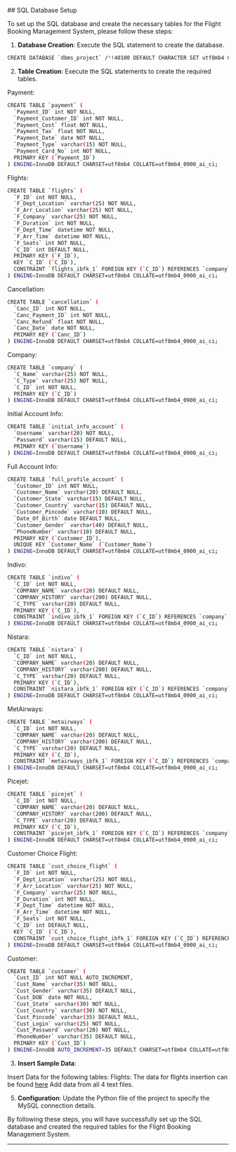 <p align="justify">
## SQL Database Setup
  
To set up the SQL database and create the necessary tables for the Flight Booking Management System, please follow these steps:

1. **Database Creation**: Execute the SQL statement to create the database.

```bash
CREATE DATABASE `dbms_project` /*!40100 DEFAULT CHARACTER SET utf8mb4 COLLATE utf8mb4_0900_ai_ci */ /*!80016 DEFAULT ENCRYPTION='N' */;
```

2. **Table Creation**: Execute the SQL statements to create the required tables.

Payment:
```bash
CREATE TABLE `payment` (
  `Payment_ID` int NOT NULL,
  `Payment_Customer_ID` int NOT NULL,
  `Payment_Cost` float NOT NULL,
  `Payment_Tax` float NOT NULL,
  `Payment_Date` date NOT NULL,
  `Payment_Type` varchar(15) NOT NULL,
  `Payment_Card_No` int NOT NULL,
  PRIMARY KEY (`Payment_ID`)
) ENGINE=InnoDB DEFAULT CHARSET=utf8mb4 COLLATE=utf8mb4_0900_ai_ci;

```
Flights:
```bash
CREATE TABLE `flights` (
  `F_ID` int NOT NULL,
  `F_Dept_Location` varchar(25) NOT NULL,
  `F_Arr_Location` varchar(25) NOT NULL,
  `F_Company` varchar(25) NOT NULL,
  `F_Duration` int NOT NULL,
  `F_Dept_Time` datetime NOT NULL,
  `F_Arr_Time` datetime NOT NULL,
  `F_Seats` int NOT NULL,
  `C_ID` int DEFAULT NULL,
  PRIMARY KEY (`F_ID`),
  KEY `C_ID` (`C_ID`),
  CONSTRAINT `flights_ibfk_1` FOREIGN KEY (`C_ID`) REFERENCES `company` (`C_ID`)
) ENGINE=InnoDB DEFAULT CHARSET=utf8mb4 COLLATE=utf8mb4_0900_ai_ci;

```
Cancellation:
```bash
CREATE TABLE `cancellation` (
  `Canc_ID` int NOT NULL,
  `Canc_Payment_ID` int NOT NULL,
  `Canc_Refund` float NOT NULL,
  `Canc_Date` date NOT NULL,
  PRIMARY KEY (`Canc_ID`)
) ENGINE=InnoDB DEFAULT CHARSET=utf8mb4 COLLATE=utf8mb4_0900_ai_ci;

```
Company:
```bash
CREATE TABLE `company` (
  `C_Name` varchar(25) NOT NULL,
  `C_Type` varchar(25) NOT NULL,
  `C_ID` int NOT NULL,
  PRIMARY KEY (`C_ID`)
) ENGINE=InnoDB DEFAULT CHARSET=utf8mb4 COLLATE=utf8mb4_0900_ai_ci;

```
Initial Account Info:
```bash
CREATE TABLE `initial_info_account` (
  `Username` varchar(20) NOT NULL,
  `Password` varchar(15) DEFAULT NULL,
  PRIMARY KEY (`Username`)
) ENGINE=InnoDB DEFAULT CHARSET=utf8mb4 COLLATE=utf8mb4_0900_ai_ci;

```
Full Account Info:
```bash
CREATE TABLE `full_profile_account` (
  `Customer_ID` int NOT NULL,
  `Customer_Name` varchar(20) DEFAULT NULL,
  `Customer_State` varchar(15) DEFAULT NULL,
  `Customer_Country` varchar(15) DEFAULT NULL,
  `Customer_Pincode` varchar(10) DEFAULT NULL,
  `Date_Of_Birth` date DEFAULT NULL,
  `Customer_Gender` varchar(40) DEFAULT NULL,
  `PhoneNumber` varchar(10) DEFAULT NULL,
  PRIMARY KEY (`Customer_ID`),
  UNIQUE KEY `Customer_Name` (`Customer_Name`)
) ENGINE=InnoDB DEFAULT CHARSET=utf8mb4 COLLATE=utf8mb4_0900_ai_ci;

```
Indivo:
```bash
CREATE TABLE `indivo` (
  `C_ID` int NOT NULL,
  `COMPANY_NAME` varchar(20) DEFAULT NULL,
  `COMPANY_HISTORY` varchar(200) DEFAULT NULL,
  `C_TYPE` varchar(20) DEFAULT NULL,
  PRIMARY KEY (`C_ID`),
  CONSTRAINT `indivo_ibfk_1` FOREIGN KEY (`C_ID`) REFERENCES `company` (`C_ID`)
) ENGINE=InnoDB DEFAULT CHARSET=utf8mb4 COLLATE=utf8mb4_0900_ai_ci;

```
Nistara:
```bash
CREATE TABLE `nistara` (
  `C_ID` int NOT NULL,
  `COMPANY_NAME` varchar(20) DEFAULT NULL,
  `COMPANY_HISTORY` varchar(200) DEFAULT NULL,
  `C_TYPE` varchar(20) DEFAULT NULL,
  PRIMARY KEY (`C_ID`),
  CONSTRAINT `nistara_ibfk_1` FOREIGN KEY (`C_ID`) REFERENCES `company` (`C_ID`)
) ENGINE=InnoDB DEFAULT CHARSET=utf8mb4 COLLATE=utf8mb4_0900_ai_ci;

```
MetAirways:
```bash
CREATE TABLE `metairways` (
  `C_ID` int NOT NULL,
  `COMPANY_NAME` varchar(20) DEFAULT NULL,
  `COMPANY_HISTORY` varchar(200) DEFAULT NULL,
  `C_TYPE` varchar(20) DEFAULT NULL,
  PRIMARY KEY (`C_ID`),
  CONSTRAINT `metairways_ibfk_1` FOREIGN KEY (`C_ID`) REFERENCES `company` (`C_ID`)
) ENGINE=InnoDB DEFAULT CHARSET=utf8mb4 COLLATE=utf8mb4_0900_ai_ci;

```
Picejet:
```bash
CREATE TABLE `picejet` (
  `C_ID` int NOT NULL,
  `COMPANY_NAME` varchar(20) DEFAULT NULL,
  `COMPANY_HISTORY` varchar(200) DEFAULT NULL,
  `C_TYPE` varchar(20) DEFAULT NULL,
  PRIMARY KEY (`C_ID`),
  CONSTRAINT `picejet_ibfk_1` FOREIGN KEY (`C_ID`) REFERENCES `company` (`C_ID`)
) ENGINE=InnoDB DEFAULT CHARSET=utf8mb4 COLLATE=utf8mb4_0900_ai_ci;

```
Customer Choice Flight:
```bash
CREATE TABLE `cust_choice_flight` (
  `F_ID` int NOT NULL,
  `F_Dept_Location` varchar(25) NOT NULL,
  `F_Arr_Location` varchar(25) NOT NULL,
  `F_Company` varchar(25) NOT NULL,
  `F_Duration` int NOT NULL,
  `F_Dept_Time` datetime NOT NULL,
  `F_Arr_Time` datetime NOT NULL,
  `F_Seats` int NOT NULL,
  `C_ID` int DEFAULT NULL,
  KEY `C_ID` (`C_ID`),
  CONSTRAINT `cust_choice_flight_ibfk_1` FOREIGN KEY (`C_ID`) REFERENCES `company` (`C_ID`)
) ENGINE=InnoDB DEFAULT CHARSET=utf8mb4 COLLATE=utf8mb4_0900_ai_ci;

```
Customer:
```bash
CREATE TABLE `customer` (
  `Cust_ID` int NOT NULL AUTO_INCREMENT,
  `Cust_Name` varchar(35) NOT NULL,
  `Cust_Gender` varchar(35) DEFAULT NULL,
  `Cust_DOB` date NOT NULL,
  `Cust_State` varchar(30) NOT NULL,
  `Cust_Country` varchar(30) NOT NULL,
  `Cust_Pincode` varchar(35) DEFAULT NULL,
  `Cust_Login` varchar(25) NOT NULL,
  `Cust_Password` varchar(20) NOT NULL,
  `PhoneNumber` varchar(35) DEFAULT NULL,
  PRIMARY KEY (`Cust_ID`)
) ENGINE=InnoDB AUTO_INCREMENT=35 DEFAULT CHARSET=utf8mb4 COLLATE=utf8mb4_0900_ai_ci;

```

3. **Insert Sample Data**:

Insert Data for the following tables:
Flights:
The data for flights insertion can be found [here](https://github.com/Haleshot/Flight_Booking_System/tree/main/Project_Source_Code/SQL_Entries_Flight)
Add data from all 4 text files.

5. **Configuration**: Update the Python file of the project to specify the MySQL connection details.

By following these steps, you will have successfully set up the SQL database and created the required tables for the Flight Booking Management System.





</p>
<hr>
